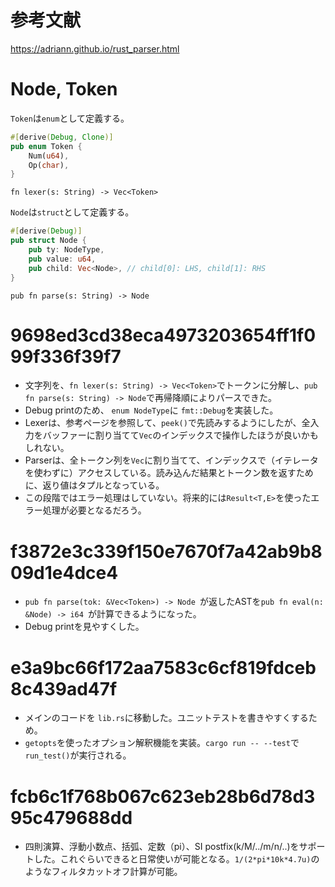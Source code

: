 # 参考文献

https://adriann.github.io/rust_parser.html


# Node, Token

`Token`は`enum`として定義する。

```rust
#[derive(Debug, Clone)]
pub enum Token {
    Num(u64),
    Op(char),
}
```

`fn lexer(s: String) -> Vec<Token>`


`Node`は`struct`として定義する。

```rust
#[derive(Debug)]
pub struct Node {
    pub ty: NodeType,
    pub value: u64,
    pub child: Vec<Node>, // child[0]: LHS, child[1]: RHS
}
```

`pub fn parse(s: String) -> Node`

# 9698ed3cd38eca4973203654ff1f099f336f39f7

* 文字列を、`fn lexer(s: String) -> Vec<Token>`でトークンに分解し、`pub fn parse(s: String) -> Node`で再帰降順によりパースできた。
* Debug printのため、 `enum NodeType`に `fmt::Debug`を実装した。
* Lexerは、参考ページを参照して、`peek()`で先読みするようにしたが、全入力をバッファーに割り当てて`Vec`のインデックスで操作したほうが良いかもしれない。
* Parserは、全トークン列を`Vec`に割り当てて、インデックスで（イテレータを使わずに）アクセスしている。読み込んだ結果とトークン数を返すために、返り値はタプルとなっている。
* この段階ではエラー処理はしていない。将来的には`Result<T,E>`を使ったエラー処理が必要となるだろう。

# f3872e3c339f150e7670f7a42ab9b809d1e4dce4

* `pub fn parse(tok: &Vec<Token>) -> Node `が返したASTを`pub fn eval(n: &Node) -> i64 `が計算できるようになった。
* Debug printを見やすくした。

# e3a9bc66f172aa7583c6cf819fdceb8c439ad47f

* メインのコードを `lib.rs`に移動した。ユニットテストを書きやすくするため。
* `getopts`を使ったオプション解釈機能を実装。`cargo run -- --test`で`run_test()`が実行される。

# fcb6c1f768b067c623eb28b6d78d395c479688dd

* 四則演算、浮動小数点、括弧、定数（pi）、SI postfix(k/M/../m/n/..)をサポートした。これぐらいできると日常使いが可能となる。`1/(2*pi*10k*4.7u)`のようなフィルタカットオフ計算が可能。


